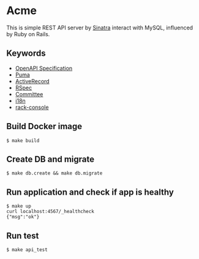 # Acme

This is simple REST API server by [Sinatra](https://sinatrarb.com/) interact with MySQL, influenced by Ruby on Rails.

## Keywords

- [OpenAPI Specification](https://swagger.io/specification/)
- [Puma](https://github.com/puma/puma)
- [ActiveRecord](https://github.com/rails/rails/tree/main/activerecord/)
- [RSpec](https://relishapp.com/rspec/rspec-rails/docs)
- [Committee](https://github.com/interagent/committee)
- [i18n](https://github.com/ruby-i18n/i18n)
- [rack-console](https://github.com/davidcelis/rack-console)

## Build Docker image

```
$ make build
```

## Create DB and migrate

```
$ make db.create && make db.migrate
```

## Run application and check if app is healthy

```
$ make up
curl localhost:4567/_healthcheck
{"msg":"ok"}
```

## Run test

```
$ make api_test
```
